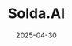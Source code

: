 ---  
layout: startup_page  
title: "Solda.AI"  
id: "solda.ai"  
permalink: "/soldaaisolda.ai04302025/"  
website: "https://solda.ai/"  
funding_round: "Seed"  
funding_amount: "$4M"  
investors: "Accel, AltaIR Capital"  
about: "Solda.AI provides AI-driven telesales automation for enterprises. Its platform manages the entire telesales cycle, from lead qualification to deal closure, using voice and text interactions with AI agents trained on company data. This allows for 24/7 sales operations and significant scalability."  
markets: "AI, Sales Automation, Fintech"  
hq: "Middletown, Delaware, United States"  
founded_year: "2023"  
linkedin: "https://www.linkedin.com/company/solda-ai"  
twitter: ""  
instagram: ""  
facebook: ""  
crunchbase: "https://www.crunchbase.com/organization/airs-ai"  
pitchbook: "https://pitchbook.com/profiles/company/551757-25"  

date_display: "30-Apr-2025"  
date: "2025-04-30"

# SEO Optimization  
meta_title: "Solda.AI - Seed Funding ($4M)"  
meta_description: "Solda.AI, Solda.AI provides AI-driven telesales automation for enterprises. Its platform manages the entire telesales cycle, from lead qualification to deal clo..."  
meta_keywords: "Solda.AI, AI, Sales Automation, Fintech, Seed funding"  
canonical_url: "https://startup.projectstartups.com/soldaaisolda.ai04302025/"  
---